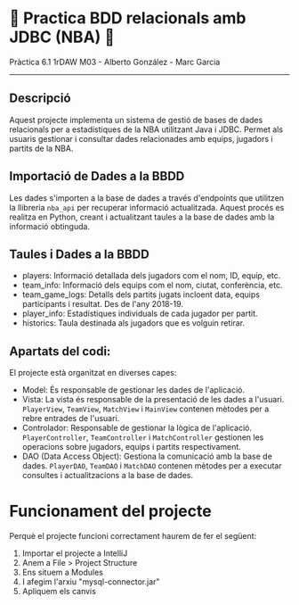# 🏀 Practica BDD relacionals amb JDBC (NBA) 🏀

Pràctica 6.1 1rDAW M03 - Alberto González - Marc Garcia

---

## Descripció

Aquest projecte implementa un sistema de gestió de bases de dades relacionals per a estadístiques de la NBA utilitzant Java i JDBC. Permet als usuaris gestionar i consultar dades relacionades amb equips, jugadors i partits de la NBA.

## Importació de Dades a la BBDD

Les dades s'importen a la base de dades a través d'endpoints que utilitzen la llibreria `nba_api` per recuperar informació actualitzada. Aquest procés es realitza en Python, creant i actualitzant taules a la base de dades amb la informació obtinguda.

## Taules i Dades a la BBDD

* players: Informació detallada dels jugadors com el nom, ID, equip, etc.
* team_info: Informació dels equips com el nom, ciutat, conferència, etc.
* team_game_logs: Detalls dels partits jugats incloent data, equips participants i resultat. Des de l'any 2018-19.
* player_info: Estadístiques individuals de cada jugador per partit.
* historics: Taula destinada als jugadors que es volguin retirar.

## Apartats del codi:

El projecte està organitzat en diverses capes:

* Model: És responsable de gestionar les dades de l'aplicació.
* Vista: La vista és responsable de la presentació de les dades a l'usuari. `PlayerView`, `TeamView`, `MatchView` i `MainView` contenen mètodes per a rebre entrades de l'usuari.
* Controlador: Responsable de gestionar la lògica de l'aplicació. `PlayerController`, `TeamController` i `MatchController` gestionen les operacions sobre jugadors, equips i partits respectivament.
* DAO (Data Access Object): Gestiona la comunicació amb la base de dades. `PlayerDAO`, `TeamDAO` i `MatchDAO` contenen mètodes per a executar consultes i actualitzacions a la base de dades.

# Funcionament del projecte

Perquè el projecte funcioni correctament haurem de fer el següent:
  1. Importar el projecte a IntelliJ
  2. Anem a File > Project Structure
  3. Ens situem a Modules
  4. I afegim l'arxiu "mysql-connector.jar"
  5. Apliquem els canvis
